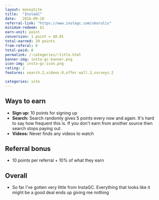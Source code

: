 ```yaml
---
layout: moneySite
title:  "InstaGC"
date:   2016-09-18
referral-link: "https://www.instagc.com/skorulis"
minimum-redeem: $1
earn-unit: point 
conversion: 1 point = $0.01
total-earned: 20 points
from-referal: 0
total-paid: 0
permalink: /:categories/:title.html
banner-img: insta-gc-banner.png
icon-img: insta-gc-icon.png
rating: 2
features: search.2,videos.0,offer wall.2,surveys.2

categories: site
---
```



Ways to earn
---

* <b>Sign up:</b> 10 points for signing up
* <b>Search:</b> Search randomly gives 5 points every now and again. It's hard to say how frequent this is. If you don't earn from another source then search stops paying out.
* <b>Videos:</b> Never finds any videos to watch

Referral bonus
--------

* 10 points per referral + 10% of what they earn


Overall
-------

* So far I've gotten very little from InstaGC. Everything that looks like it might be a good deal ends up giving me nothing




